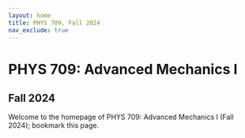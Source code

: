 ```yaml
---
layout: home
title: PHYS 709, Fall 2024
nav_exclude: true
---
```


# PHYS 709: Advanced Mechanics I
## Fall 2024

Welcome to the homepage of PHYS 709: Advanced Mechanics I (Fall 2024); bookmark this page.
